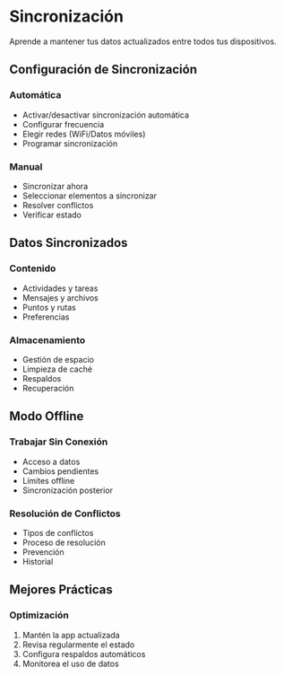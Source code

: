 # Sincronización

Aprende a mantener tus datos actualizados entre todos tus dispositivos.

## Configuración de Sincronización

### Automática
- Activar/desactivar sincronización automática
- Configurar frecuencia
- Elegir redes (WiFi/Datos móviles)
- Programar sincronización

### Manual
- Sincronizar ahora
- Seleccionar elementos a sincronizar
- Resolver conflictos
- Verificar estado

## Datos Sincronizados

### Contenido
- Actividades y tareas
- Mensajes y archivos
- Puntos y rutas
- Preferencias

### Almacenamiento
- Gestión de espacio
- Limpieza de caché
- Respaldos
- Recuperación

## Modo Offline

### Trabajar Sin Conexión
- Acceso a datos
- Cambios pendientes
- Límites offline
- Sincronización posterior

### Resolución de Conflictos
- Tipos de conflictos
- Proceso de resolución
- Prevención
- Historial

## Mejores Prácticas

### Optimización
1. Mantén la app actualizada
2. Revisa regularmente el estado
3. Configura respaldos automáticos
4. Monitorea el uso de datos 